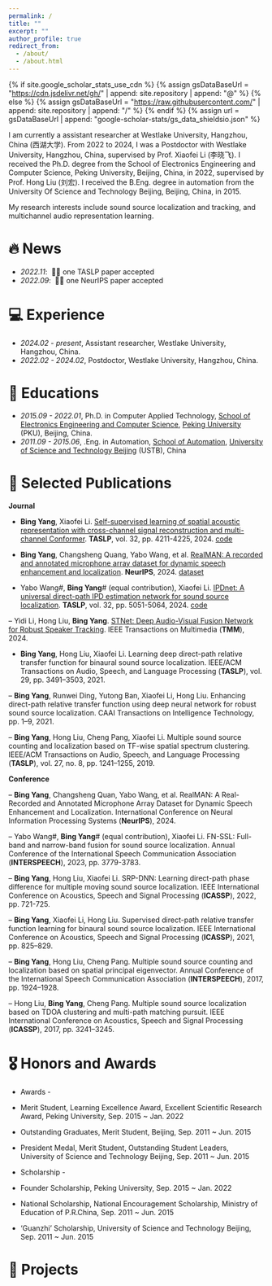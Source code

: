```yaml
---
permalink: /
title: ""
excerpt: ""
author_profile: true
redirect_from: 
  - /about/
  - /about.html
---
```


{% if site.google_scholar_stats_use_cdn %}
{% assign gsDataBaseUrl = "https://cdn.jsdelivr.net/gh/" | append: site.repository | append: "@" %}
{% else %}
{% assign gsDataBaseUrl = "https://raw.githubusercontent.com/" | append: site.repository | append: "/" %}
{% endif %}
{% assign url = gsDataBaseUrl | append: "google-scholar-stats/gs_data_shieldsio.json" %}

<span class='anchor' id='about-me'></span>

I am currently a assistant researcher at Westlake University, Hangzhou, China (西湖大学). From 2022 to 2024, I was a Postdoctor with Westlake University, Hangzhou, China, supervised by Prof. Xiaofei Li (李晓飞). 
I received the Ph.D. degree from the School of Electronics Engineering and Computer Science, Peking University, Beijing, China, in 2022, supervised by Prof. Hong Liu (刘宏). I received the B.Eng. degree in automation from the University Of Science and Technology Beijing, Beijing, China, in 2015. 

My research interests include sound source localization and tracking, and multichannel audio representation learning.
 
# 🔥 News
- *2022.11*: &nbsp;🎉🎉 one TASLP paper accepted 
- *2022.09*: &nbsp;🎉🎉 one NeurIPS paper accepted

# 💻 Experience
- *2024.02 - present*, Assistant researcher, Westlake University, Hangzhou, China.
- *2022.02 - 2024.02*, Postdoctor, Westlake University, Hangzhou, China.

# 📖 Educations
- *2015.09 - 2022.01*, Ph.D. in Computer Applied Technology, [School of Electronics Engineering and Computer Science](http://eecs.pku.edu.cn/), [Peking University](https://www.pku.edu.cn/) (PKU), Beijing, China.
- *2011.09 - 2015.06*,  .Eng. in Automation, [School of Automation](http://saee.ustb.edu.cn/), [University of Science and Technology Beijing](https://www.ustb.edu.cn/) (USTB), China

# 📝 Selected Publications 
**Journal**
- **Bing Yang**, Xiaofei Li. [Self-supervised learning of spatial acoustic representation with cross-channel signal reconstruction and multi-channel Conformer](https://ieeexplore.ieee.org/document/10675425). **TASLP**, vol. 32, pp. 4211-4225, 2024. [code](https://github.com/Audio-WestlakeU/SAR-SSL)

- **Bing Yang**, Changsheng Quang, Yabo Wang, et al. [RealMAN: A recorded and annotated microphone array dataset for dynamic speech enhancement and localization](https://arxiv.org/abs/2406.19959). 
**NeurIPS**, 2024. [dataset](https://github.com/Audio-WestlakeU/RealMAN)

- Yabo Wang#, **Bing Yang**# (equal contribution), Xiaofei Li. [IPDnet: A universal direct-path IPD estimation network for sound source localization](). **TASLP**, vol. 32, pp. 5051-5064, 2024. [code]()

– Yidi Li, Hong Liu, **Bing Yang**. [STNet: Deep Audio-Visual Fusion Network for Robust Speaker Tracking](). IEEE Transactions on Multimedia (**TMM**), 2024.

- **Bing Yang**, Hong Liu, Xiaofei Li. Learning deep direct-path relative transfer function for binaural sound source localization. IEEE/ACM Transactions on Audio, Speech, and Language Processing (**TASLP**), vol. 29, pp. 3491–3503, 2021. 

– **Bing Yang**, Runwei Ding, Yutong Ban, Xiaofei Li, Hong Liu. Enhancing direct-path relative transfer function using  deep neural network for robust sound source localization. CAAI Transactions on Intelligence Technology, pp. 1–9, 2021. 

– **Bing Yang**, Hong Liu, Cheng Pang, Xiaofei Li. Multiple sound source counting and localization based on TF-wise spatial spectrum clustering. IEEE/ACM Transactions on Audio, Speech, and Language Processing (**TASLP**), vol. 27, no. 8, pp. 1241–1255, 2019.

**Conference**

– **Bing Yang**, Changsheng Quan, Yabo Wang, et al. RealMAN: A Real-Recorded and Annotated Microphone Array Dataset for Dynamic Speech Enhancement and Localization. International Conference on Neural Information Processing Systems (**NeurIPS**), 2024. 

– Yabo Wang#, **Bing Yang**# (equal contribution), Xiaofei Li. FN-SSL: Full-band and narrow-band fusion for sound source localization. Annual Conference of the International Speech Communication Association (**INTERSPEECH**), 2023, pp. 3779-3783. 

– **Bing Yang**, Hong Liu, Xiaofei Li. SRP-DNN: Learning direct-path phase difference for multiple moving sound source localization. IEEE International Conference on Acoustics, Speech and Signal Processing (**ICASSP**), 2022, pp. 721-725. 

– **Bing Yang**, Xiaofei Li, Hong Liu. Supervised direct-path relative transfer function learning for binaural sound source localization. IEEE International Conference on Acoustics, Speech and Signal Processing (**ICASSP**), 2021, pp. 825–829. 

– **Bing Yang**, Hong Liu, Cheng Pang. Multiple sound source counting and localization based on spatial principal eigenvector. Annual Conference of the International Speech Communication Association (**INTERSPEECH**), 2017, pp. 1924–1928. 

– Hong Liu, **Bing Yang**, Cheng Pang. Multiple sound source localization based on TDOA clustering and multi-path matching pursuit. IEEE International Conference on Acoustics, Speech and Signal Processing (**ICASSP**), 2017, pp. 3241–3245.

# 🎖 Honors and Awards
- Awards -

- Merit Student, Learning Excellence Award, Excellent Scientific Research Award, 	Peking University, Sep. 2015 ~ Jan. 2022 

- Outstanding Graduates, Merit Student, 	Beijing, Sep. 2011 ~ Jun. 2015  

- President Medal, Merit Student, Outstanding Student Leaders, 	University of Science and Technology Beijing, Sep. 2011 ~ Jun. 2015  

- Scholarship -

- Founder Scholarship, 	Peking University, Sep. 2015 ~ Jan. 2022

- National Scholarship, National Encouragement Scholarship,	Ministry of Education of P.R.China, Sep. 2011 ~ Jun. 2015   

- ‘Guanzhi’ Scholarship, 	University of Science and Technology Beijing, Sep. 2011 ~ Jun. 2015   

# 💬 Projects
 

